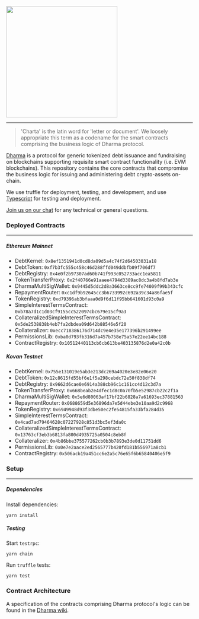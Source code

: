 <img src="https://s3-us-west-2.amazonaws.com/dharma-assets/logo+orange.png"  width=300/>

------------

> 'Charta' is the latin word for 'letter or document'.  We loosely appropriate this term as a codename for the smart contracts comprising the business logic of Dharma protocol.


[Dharma](https://dharma.io) is a protocol for generic tokenized debt issuance and fundraising on blockchains supporting requisite smart contract functionality (i.e. EVM blockchains).  This repository contains the core contracts that compromise the business logic for issuing and administering debt crypto-assets on-chain.

We use truffle for deployment, testing, and development, and use [Typescript](https://www.typescriptlang.org/) for testing and deployment.

[Join us on our chat](https://chat.dharma.io) for any technical or general questions.

### Deployed Contracts
---------------
##### Ethereum Mainnet
- DebtKernel: `0x8ef1351941d0cd8da09d5a4c74f2d64503031a18`
- DebtToken: `0xf7b3fc555c458c46d288ffd049ddbfb09f706df7`
- DebtRegistry: `0x4e0f2b97307ad60b741f993c052733acc1ea5811`
- TokenTransferProxy: `0x2f40766e91aaee4794d3389ac8dc3a4b8fd7ab3e`
- DharmaMultiSigWallet: `0x9445d5ddc2d8a3663ce8cc9fe74009f99b343cfc`
- RepaymentRouter: `0xc1df9b92645cc3b6733992c692a39c34a86fae5f`
- TokenRegistry: `0xd79396ab3bfaaa0d9f6d11f95bb641601d93c0a9`
- SimpleInterestTermsContract: `0xb78a7d1c1d03cf9155cc522097cbc679e15cf9a3`
- CollateralizedSimpleInterestTermsContract: `0x5de2538838b4eb7fa2dbdea09d642b88546e5f20`
- Collateralizer: `0xecc718386176d714dc9e4e35e177396b291499ee`
- PermissionsLib: `0xba0d793fb316d7a457b758e75a57e22ee14bc188`
- ContractRegistry: `0x10512440113cb6cb613be403135876d2e0a42c0b`

##### Kovan Testnet
- DebtKernel: `0x755e131019e5ab3e213dc269a4020e3e82e06e20`
- DebtToken: `0x12c8615fd55bf6e1f5a298cebdc72e50f838df74`
- DebtRegistry: `0x9662d6cae0e6914a388cb96c1c161cc4d12c3d7a`
- TokenTransferProxy: `0x668beab2e4dfec1d8c0a70fb5e52987cb22c2f1a`
- DharmaMultiSigWallet: `0x5e6d80063af17bf22b6828a7a61693ec37881563`
- RepaymentRouter: `0x0688659d5e36896da7e5d44ebe3e10aa9d2c9968`
- TokenRegistry: `0x6949948d93f3dbe50ec2fe54815fa33bfa284d35`
- SimpleInterestTermsContract: `0x4cad7ad79464628c07227928c851d3bc5ef3da0c`
- CollateralizedSimpleInterestTermsContract: `0x13763cf3eb3b6813fa800d4935725a0504c8eb8f`
- Collateralizer: `0x4b86bbe375577262cb0b3b7893e3de0d11751dd6`
- PermissionsLib: `0x0e7e2aace2ed2565777b420fd181b556971a8cb1`
- ContractRegistry: `0x506acb19a451cc6e2a5c76e65f6b65840406e5f9`

### Setup
---------------
##### Dependencies

Install dependencies:
```
yarn install
```

##### Testing

Start `testrpc`:
```
yarn chain
```
Run `truffle` tests:
```
yarn test
```


### Contract Architecture
A specification of the contracts comprising Dharma protocol's logic
can be found in the [Dharma wiki](https://github.com/dharmaprotocol/charta/wiki).
